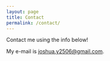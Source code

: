 ```yaml
---
layout: page
title: Contact
permalink: /contact/
---
```


Contact me using the info below!

My e-mail is [joshua.y2506@gmail.com](mailto:joshua.y2506@gmail.com).
